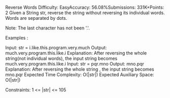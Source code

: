 Reverse Words
Difficulty: EasyAccuracy: 56.08%Submissions: 331K+Points: 2
Given a String str, reverse the string without reversing its individual words. Words are separated by dots.

Note: The last character has not been '.'. 

Examples :

Input: str = i.like.this.program.very.much
Output: much.very.program.this.like.i
Explanation: After reversing the whole string(not individual words), the input string becomes much.very.program.this.like.i
Input: str = pqr.mno
Output: mno.pqr
Explanation: After reversing the whole string , the input string becomes mno.pqr
Expected Time Complexity: O(|str|)
Expected Auxiliary Space: O(|str|)

Constraints:
1 <= |str| <= 105

 